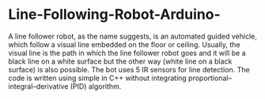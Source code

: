 # Line-Following-Robot-Arduino-
A line follower robot, as the name suggests, is an automated guided vehicle, which follow a visual line embedded on the floor or ceiling. Usually, the visual line is the path in which the line follower robot goes and it will be a black line on a white surface but the other way (white line on a black surface) is also possible.
The bot uses 5 IR sensors for line detection. The code is written using simple in C++ without integrating proportional–integral–derivative (PID) algorithm.
